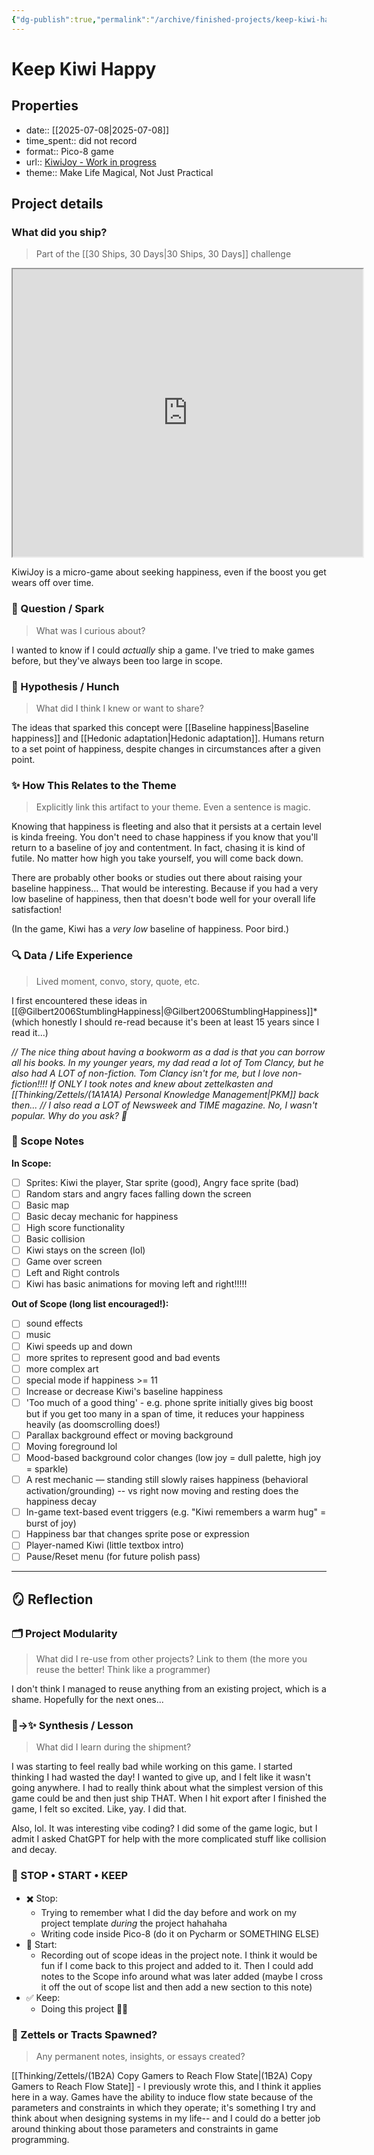 ```yaml
---
{"dg-publish":true,"permalink":"/archive/finished-projects/keep-kiwi-happy-micro-game/","noteIcon":"","created":"2025-07-09T12:33","updated":"2025-07-09T13:52"}
---
```



# Keep Kiwi Happy 

## Properties 

- date:: [[2025-07-08\|2025-07-08]]
- time_spent:: did not record 
- format:: Pico-8 game
- url:: [KiwiJoy - Work in progress](https://www.lexaloffle.com/bbs/?tid=150136)
- theme:: Make Life Magical, Not Just Practical

## Project details 

### What did you ship? 
> Part of the [[30 Ships, 30 Days\|30 Ships, 30 Days]] challenge
<iframe src="https://www.lexaloffle.com/bbs/?tid=150136" width="560" height="460"></iframe>

KiwiJoy is a micro-game about seeking happiness, even if the boost you get wears off over time. 

### 🌱 Question / Spark
> What was I curious about?

I wanted to know if I could _actually_ ship a game. I've tried to make games before, but they've always been too large in scope. 

### 🧠 Hypothesis / Hunch
> What did I think I knew or want to share?

The ideas that sparked this concept were [[Baseline happiness\|Baseline happiness]] and [[Hedonic adaptation\|Hedonic adaptation]]. Humans return to a set point of happiness, despite changes in circumstances after a given point.

### ✨ How This Relates to the Theme 
> Explicitly link this artifact to your theme. Even a sentence is magic.

Knowing that happiness is fleeting and also that it persists at a certain level is kinda freeing. You don't need to chase happiness if you know that you'll return to a baseline of joy and contentment. In fact, chasing it is kind of futile. No matter how high you take yourself, you will come back down. 

There are probably other books or studies out there about raising your baseline happiness... That would be interesting. Because if you had a very low baseline of happiness, then that doesn't bode well for your overall life satisfaction!

(In the game, Kiwi has a *very low* baseline of happiness. Poor bird.) 

### 🔍 Data / Life Experience
> Lived moment, convo, story, quote, etc.
 
 I first encountered these ideas in [[@Gilbert2006StumblingHappiness\|@Gilbert2006StumblingHappiness]]* (which honestly I should re-read because it's been at least 15 years since I read it...)

*// The nice thing about having a bookworm as a dad is that you can borrow all his books. In my younger years, my dad read a lot of Tom Clancy, but he also had A LOT of non-fiction. Tom Clancy isn't for me, but I love non-fiction!!!! If ONLY I took notes and knew about zettelkasten and [[Thinking/Zettels/(1A1A1A) Personal Knowledge Management\|PKM]] back then... 
// I also read a LOT of Newsweek and TIME magazine. No, I wasn't popular. Why do you ask? 🤣*

### 🧰 Scope Notes
**In Scope:**  
- [ ] Sprites: Kiwi the player, Star sprite (good), Angry face sprite (bad)
- [ ] Random stars and angry faces falling down the screen 
- [ ] Basic map 
- [ ] Basic decay mechanic for happiness
- [ ] High score functionality 
- [ ] Basic collision
- [ ] Kiwi stays on the screen (lol)
- [ ] Game over screen 
- [ ] Left and Right controls 
- [ ] Kiwi has basic animations for moving left and right!!!!! 

**Out of Scope (long list encouraged!):**  
- [ ] sound effects
- [ ] music
- [ ] Kiwi speeds up and down 
- [ ] more sprites to represent good and bad events 
- [ ] more complex art 
- [ ] special mode if happiness >= 11 
- [ ] Increase or decrease Kiwi's baseline happiness 
- [ ] 'Too much of a good thing' - e.g. phone sprite initially gives big boost but if you get too many in a span of time, it reduces your happiness heavily (as doomscrolling does!)
- [ ] Parallax background effect or moving background
- [ ] Moving foreground lol 
 - [ ] Mood-based background color changes (low joy = dull palette, high joy = sparkle)
-  [ ] A rest mechanic — standing still slowly raises happiness (behavioral activation/grounding) -- vs right now moving and resting does the happiness decay 
- [ ] In-game text-based event triggers (e.g. "Kiwi remembers a warm hug" = burst of joy)
- [ ] Happiness bar that changes sprite pose or expression
- [ ] Player-named Kiwi (little textbox intro)
- [ ] Pause/Reset menu (for future polish pass)

---
## 🪞 Reflection 

### 🗂️ Project Modularity 
> What did I re-use from other projects? Link to them (the more you reuse the better! Think like a programmer)

I don't think I managed to reuse anything from an existing project, which is a shame. Hopefully for the next ones... 

### 🧠→✨ Synthesis / Lesson
> What did I learn during the shipment?

I was starting to feel really bad while working on this game. I started thinking I had wasted the day! I wanted to give up, and I felt like it wasn't going anywhere. I had to really think about what the simplest version of this game could be and then just ship THAT. When I hit export after I finished the game, I felt so excited. Like, yay. I did that. 

Also, lol. It was interesting vibe coding? I did some of the game logic, but I admit I asked ChatGPT for help with the more complicated stuff like collision and decay. 
### 🧭 STOP • START • KEEP
- ✖️ Stop: 
	- Trying to remember what I did the day before and work on my project template *during* the project hahahaha 
	- Writing code inside Pico-8 (do it on Pycharm or SOMETHING ELSE)
- 🔁 Start:
	- Recording out of scope ideas in the project note. I think it would be fun if I come back to this project and added to it. Then I could add notes to the Scope info around what was later added (maybe I cross it off the out of scope list and then add a new section to this note) 
- ✅ Keep:  
	- Doing this project 🥹💖

### 🧠 Zettels or Tracts Spawned?
> Any permanent notes, insights, or essays created?

[[Thinking/Zettels/(1B2A) Copy Gamers to Reach Flow State\|(1B2A) Copy Gamers to Reach Flow State]] - I previously wrote this, and I think it applies here in a way. Games have the ability to induce flow state because of the parameters and constraints in which they operate; it's something I try and think about when designing systems in my life-- and I could do a better job around thinking about those parameters and constraints in game programming. 

